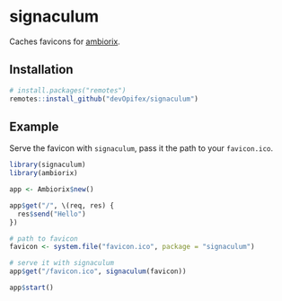 <!-- badges: start -->
<!-- badges: end -->

# signaculum

Caches favicons for [ambiorix](https://ambiorix.dev).

## Installation

``` r
# install.packages("remotes")
remotes::install_github("devOpifex/signaculum")
```

## Example

Serve the favicon with `signaculum`, pass it the path to your
`favicon.ico`.

``` r
library(signaculum)
library(ambiorix)

app <- Ambiorix$new()

app$get("/", \(req, res) {
  res$send("Hello")
})

# path to favicon
favicon <- system.file("favicon.ico", package = "signaculum")

# serve it with signaculum
app$get("/favicon.ico", signaculum(favicon))

app$start()
```
